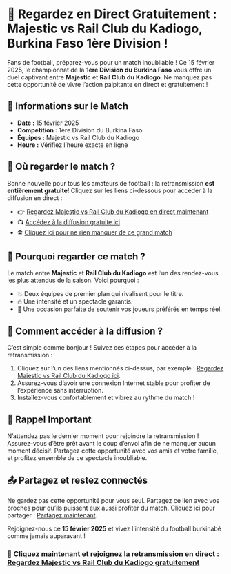 # 🎉 Regardez en Direct Gratuitement : Majestic vs Rail Club du Kadiogo, Burkina Faso 1ère Division !

Fans de football, préparez-vous pour un match inoubliable ! Ce 15 février 2025, le championnat de la **1ère Division du Burkina Faso** vous offre un duel captivant entre **Majestic** et **Rail Club du Kadiogo**. Ne manquez pas cette opportunité de vivre l’action palpitante en direct et gratuitement !

## 📅 Informations sur le Match

- **Date :** 15 février 2025
- **Compétition :** 1ère Division du Burkina Faso
- **Équipes :** Majestic vs Rail Club du Kadiogo
- **Heure :** Vérifiez l’heure exacte en ligne

## 🔗 Où regarder le match ?

Bonne nouvelle pour tous les amateurs de football : la retransmission **est entièrement gratuite**! Cliquez sur les liens ci-dessous pour accéder à la diffusion en direct :

- 👉 [Regardez Majestic vs Rail Club du Kadiogo en direct maintenant](https://tinyurl.com/livestreamfreeo?st=Majestic+vs+Rail+Club+du+Kadiogo&si=ghc)
- 📺 [Accédez à la diffusion gratuite ici](https://tinyurl.com/livestreamfreeo?st=Majestic+vs+Rail+Club+du+Kadiogo&si=ghc)
- ⚽ [Cliquez ici pour ne rien manquer de ce grand match](https://tinyurl.com/livestreamfreeo?st=Majestic+vs+Rail+Club+du+Kadiogo&si=ghc)

## 🌟 Pourquoi regarder ce match ?

Le match entre **Majestic** et **Rail Club du Kadiogo** est l’un des rendez-vous les plus attendus de la saison. Voici pourquoi :

- 💥 Deux équipes de premier plan qui rivalisent pour le titre.
- 🔥 Une intensité et un spectacle garantis.
- 🎁 Une occasion parfaite de soutenir vos joueurs préférés en temps réel.

## 📣 Comment accéder à la diffusion ?

C’est simple comme bonjour ! Suivez ces étapes pour accéder à la retransmission :

1. Cliquez sur l’un des liens mentionnés ci-dessus, par exemple : [Regardez Majestic vs Rail Club du Kadiogo ici](https://tinyurl.com/livestreamfreeo?st=Majestic+vs+Rail+Club+du+Kadiogo&si=ghc).
2. Assurez-vous d’avoir une connexion Internet stable pour profiter de l’expérience sans interruption.
3. Installez-vous confortablement et vibrez au rythme du match !

## 🔔 Rappel Important

N’attendez pas le dernier moment pour rejoindre la retransmission ! Assurez-vous d’être prêt avant le coup d’envoi afin de ne manquer aucun moment décisif. Partagez cette opportunité avec vos amis et votre famille, et profitez ensemble de ce spectacle inoubliable.

## 📤 Partagez et restez connectés

Ne gardez pas cette opportunité pour vous seul. Partagez ce lien avec vos proches pour qu’ils puissent eux aussi profiter du match. Cliquez ici pour partager : [Partagez maintenant](https://tinyurl.com/livestreamfreeo?st=Majestic+vs+Rail+Club+du+Kadiogo&si=ghc).

Rejoignez-nous ce **15 février 2025** et vivez l’intensité du football burkinabé comme jamais auparavant !

### 🚀 Cliquez maintenant et rejoignez la retransmission en direct : [Regardez Majestic vs Rail Club du Kadiogo gratuitement](https://tinyurl.com/livestreamfreeo?st=Majestic+vs+Rail+Club+du+Kadiogo&si=ghc)
